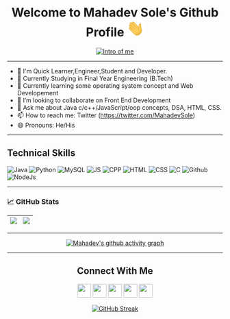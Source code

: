<div align="center">
  
# Welcome to Mahadev Sole's Github Profile <img src="https://raw.githubusercontent.com/ABSphreak/ABSphreak/master/gifs/Hi.gif" width="40px"> 

[![Intro of me](https://readme-typing-svg.demolab.com?font=Fira+Code&pause=1000&center=true&vCenter=true&width=435&lines=Who+is+Mahadev%3F;Engineering+Student;A+Passionate+Programmer;Java+Developer+Enthusiastic)](https://git.io/typing-svg)

</div>



--------------------------------------------------------------------------------------------------------

  
- 🔭 I'm Quick Learner,Engineer,Student and Developer. 
- 🔭 Currently Studying in Final Year Engineering (B.Tech)
- 🌱 Currently learning some operating system concept and Web Developement 
- 👯 I’m looking to collaborate on Front End Development
- 💬 Ask me about Java c/c++/JavaScript/oop concepts, DSA, HTML, CSS.
- 📫 How to reach me: Twitter (https://twitter.com/MahadevSole)
- 😄 Pronouns: He/His

-------------------------------------------------------------------------------------------------------------

## Technical Skills
 <img src="https://img.shields.io/badge/Java-ED8B00?style=for-the-badge&logo=java&logoColor=white" alt="Java"> <img src="https://img.shields.io/badge/Python-3776AB?style=for-the-badge&logo=python&logoColor=white" alt="Python"> <img src="https://img.shields.io/badge/MySQL-00000F?style=for-the-badge&logo=mysql&logoColor=white" alt="MySQL"> <img src="https://img.shields.io/badge/JavaScript-F7DF1E?style=for-the-badge&logo=javascript&logoColor=black" alt="JS"> <img src="https://img.shields.io/badge/C%2B%2B-00599C?style=for-the-badge&logo=c%2B%2B&logoColor=white" alt="CPP"> <img src="https://img.shields.io/badge/HTML-239120?style=for-the-badge&logo=html5&logoColor=white" alt="HTML"> <img src="https://img.shields.io/badge/CSS-239120?&style=for-the-badge&logo=css3&logoColor=white" alt="CSS"> <img src="https://img.shields.io/badge/C-00599C?style=for-the-badge&logo=c&logoColor=white" alt="C"> <img src="https://img.shields.io/badge/github-%23121011.svg?style=for-the-badge&logo=github&logoColor=white" alt="Github">  <img src="https://img.shields.io/badge/php-%23777BB4.svg?style=for-the-badge&logo=php&logoColor=white" alt="NodeJs"> 

<!-- ------------------------------------------------------------------------------------------------------------- -->

<!-- [![Top Langs](https://github-readme-stats.vercel.app/api/top-langs/?username=mahadevM19sole&layout=compact)](#)

[![Top Langs](https://github-readme-stats.vercel.app/api/top-langs/?username=mahadevM19sole&langs_count=8)](#) -->

<!-- --------------------------------------------------------------------------------------------------------------
<img src="https://github-readme-stats.vercel.app/api?username=mahadevM19sole&&show_icons=true&title_color=ffffff&icon_color=bb2acf&text_color=daf7dc&bg_color=191919">    -->

--------------------------------------------------------------------------------------------------------------

###  📈 GitHub Stats

<div align="center">
<!-- ![Github Proflie Summary](https://github-profile-summary-cards.vercel.app/api/cards/profile-details?username=mahadevM19sole&theme=github_dark)
 -->


| <img src="https://github-readme-stats.vercel.app/api?username=mahadevM19sole&&show_icons=true&count_private=true&theme=github_dark"> | <img src="https://github-readme-streak-stats.herokuapp.com/?user=mahadevM19sole&theme=blueberry_duo"/> |
| --- | ---- |
  
--------------------------------------------------------------------------------------------------------------

[![Mahadev's github activity graph](https://github-readme-activity-graph.vercel.app/graph?username=mahadevM19sole&theme=github-compact)](https://github.com/mahadevM19sole/github-readme-activity-graph)


--------------------------------------------------------------------------------------------------------------
<!-- ## Connect With Me 

<div id="badges">
  <a href="https://www.linkedin.com/in/mahadev-sole-a38a73235/">
    <img src="https://img.shields.io/badge/LinkedIn-blue?style=for-the-badge&logo=linkedin&logoColor=white" alt="LinkedIn Badge"/>
  </a>
  <a href="https://twitter.com/MahadevSole">
    <img src="https://img.shields.io/badge/Twitter-blue?style=for-the-badge&logo=twitter&logoColor=white" alt="Twitter Badge"/>
  </a>
</div>
   -->
  
  ## Connect With Me

<!--   ***************************************************************************************************************************************************************** -->

  <p align="center">

<a href="https://www.facebook.com/mahadev.sole" target="_blank" rel="noreferrer"><img src="https://raw.githubusercontent.com/danielcranney/readme-generator/main/public/icons/socials/facebook.svg" width="32" height="32" /></a> 
    <a href="https://www.github.com/mahadevM19Sole" target="_blank" rel="noreferrer"><img src="https://raw.githubusercontent.com/danielcranney/readme-generator/main/public/icons/socials/github.svg" width="32" height="32" /></a> 
    <a href="http://www.instagram.com/mahadevsole" target="_blank" rel="noreferrer"><img src="https://raw.githubusercontent.com/danielcranney/readme-generator/main/public/icons/socials/instagram.svg" width="32" height="32" /></a> 
      <a href="https://www.linkedin.com/in/mahadev-sole-a38a73235/" target="_blank" rel="noreferrer"><img src="https://raw.githubusercontent.com/danielcranney/readme-generator/main/public/icons/socials/linkedin.svg" width="32" height="32" /></a> 
 <a href="https://www.twitter.com/MahadevSole" target="_blank" rel="noreferrer"><img src="https://raw.githubusercontent.com/danielcranney/readme-generator/main/public/icons/socials/twitter.svg" width="32" height="32" /></a> 
  
<!-- ***************************************************************************************************************************************************************** -->
  
<!--   <div align="center">

</div> -->

[![GitHub Streak](https://streak-stats.demolab.com?user=mahadevM19sole)](https://git.io/streak-stats)

  <!---
mahadevM19sole/mahadevM19sole is a ✨ special ✨ repository because its `README.md` (this file) appears on your GitHub profile.
You can click the Preview link to take a look at your changes.
--->
